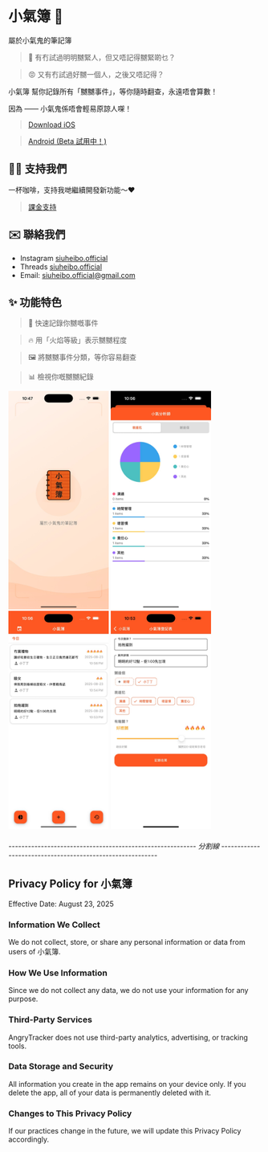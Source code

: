 # 小氣簿 📙

屬於小氣鬼的筆記簿

> 😤 有冇試過明明嬲緊人，但又唔記得嬲緊啲乜？

> 😡 又有冇試過好嬲一個人，之後又唔記得？

小氣簿 幫你記錄所有「嬲嬲事件」，等你隨時翻查，永遠唔會算數！

因為 —— 小氣鬼係唔會輕易原諒人㗎！

> [Download iOS](https://apps.apple.com/hk/app/%E5%B0%8F%E6%B0%A3%E7%B0%BF/id6751198051?l=en-GB)

> [Android (Beta 試用中！)](https://www.instagram.com/siuheibo.official?igsh=cGlsd2FkYWUzNGMy)

## 💪🏻 支持我們
一杯咖啡，支持我哋繼續開發新功能～❤️
> [課金支持](https://buymeacoffee.com/siuheibo)

## ✉️ 聯絡我們
- Instagram [siuheibo.official](https://www.instagram.com/siuheibo.official?igsh=Y3RsbDF4NWkyamd1&utm_source=qr)
- Threads [siuheibo.official](https://www.threads.com/@siuheibo.official?igshid=NTc4MTIwNjQ2YQ==)
- Email: siuheibo.official@gmail.com

## ✨ 功能特色

> 📝 快速記錄你嬲嘅事件

> 🔥 用「火焰等級」表示嬲嬲程度

> 🖼️ 將嬲嬲事件分類，等你容易翻查

> 📊 檢視你嘅嬲嬲紀錄

<p align="left">
  <img src="9876E93C-5643-450C-841D-31AC0DB0DB3D_1_105_c.jpeg" width="200"/>
  <img src="89712AFB-1664-4294-B890-8CE647DD7247_1_105_c.jpeg" width="200"/>
  <img src="9DFD732F-0407-4393-8B3F-B68BDC72BA67_1_105_c.jpeg" width="200"/>
  <img src="F4A9B762-7C52-47D0-8DE9-79DDC09047C1_1_105_c.jpeg" width="200"/>
</p>

###### ---------------------------------------------------------- 分割線 ----------------------------------------------------------

## Privacy Policy for 小氣簿
Effective Date: August 23, 2025

### Information We Collect
We do not collect, store, or share any personal information or data from users of 小氣簿.

### How We Use Information
Since we do not collect any data, we do not use your information for any purpose.

### Third-Party Services
AngryTracker does not use third-party analytics, advertising, or tracking tools.

### Data Storage and Security
All information you create in the app remains on your device only. If you delete the app, all of your data is permanently deleted with it.

### Changes to This Privacy Policy
If our practices change in the future, we will update this Privacy Policy accordingly.
